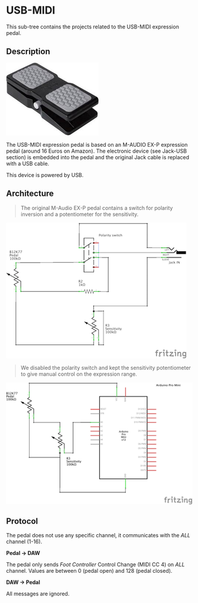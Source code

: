 # USB-MIDI

This sub-tree contains the projects related to the USB-MIDI expression pedal.

## Description

![USB-MIDI expression pedal based on M-AUDIO EX-P](/documentation/images/maudio_exp.png)

The USB-MIDI expression pedal is based on an M-AUDIO EX-P expression pedal (around 16 Euros on Amazon). The electronic device (see Jack-USB section) is embedded into the pedal and the original Jack cable is replaced with a USB cable.

This device is powered by USB.

## Architecture

> The original M-Audio EX-P pedal contains a switch for polarity inversion and a potentiometer for the sensitivity.

![Original M-Audio EX-P pedal schematic](/documentation/images/maudio_exp_schematic.png)

> We disabled the polarity switch and kept the sensitivity potentiometer to give manual control on the expression range.

![Modified M-Audio EX-P pedal schematic](/documentation/images/USB-MIDI_schematics.png)

## Protocol

The pedal does not use any specific channel, it communicates with the *ALL* channel (1-16).

**Pedal -> DAW**

The pedal only sends *Foot Controller* Control Change (MIDI CC 4) on *ALL* channel. Values are between 0 (pedal open) and 128 (pedal closed).

**DAW -> Pedal**

All messages are ignored.